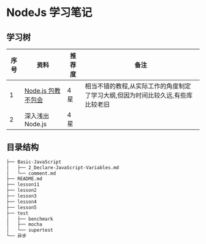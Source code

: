 # NodeJs 学习笔记

## 学习树

|  序号   | 资料  | 推荐度 |备注 |
|  ----  | ----  | ----  | ----  |
| 1  | [Node.js 包教不包会](https://github.com/alsotang/node-lessons)  | 4 星 | 相当不错的教程,从实际工作的角度制定了学习大纲,但因为时间比较久远,有些库比较老旧|
| 2  |  深入浅出 Node.js | 4 星 | |


## 目录结构

``` bash
├── Basic-JavaScript
│   ├── 2_Declare-JavaScript-Variables.md
│   └── comment.md
├── README.md
├── lesson11
├── lesson2
├── lesson3
├── lesson4
├── lesson5
├── test
│   ├── benchmark
│   ├── mocha
│   └── supertest
└── 异步
```